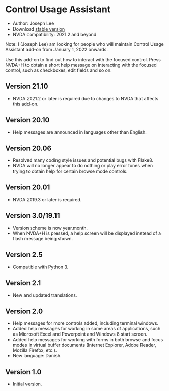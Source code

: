 # Control Usage Assistant #

* Author: Joseph Lee
* Download [stable version][1]
* NVDA compatibility: 2021.2 and beyond

Note: I (Joseph Lee) am looking for people who will maintain Control Usage Assistant add-on from January 1, 2022 onwards.

Use this add-on to find out how to interact with the focused control.
Press NVDA+H to obtain a short help message on interacting with the focused control, such as checkboxes, edit fields and so on.

## Version 21.10

* NVDA 2021.2 or later is required due to changes to NVDA that affects this add-on.

## Version 20.10

* Help messages are announced in languages other than English.

## Version 20.06

* Resolved many coding style issues and potential bugs with Flake8.
* NVDA will no longer appear to do nothing or play error tones when trying to obtain help for certain browse mode controls.

## Version 20.01

* NVDA 2019.3 or later is required.

## Version 3.0/19.11

* Version scheme is now year.month.
* When NVDA+H is pressed, a help screen will be displayed instead of a flash message being shown.

## Version 2.5

* Compatible with Python 3.

## Version 2.1

* New and updated translations.

## Version 2.0

* Help messages for more controls added, including terminal windows.
* Added help messages for working in some areas of applications, such as Microsoft Excel and Powerpoint and Windows 8 start screen.
* Added help messages for working with forms in both browse and focus modes in virtual buffer documents (Internet Explorer, Adobe Reader, Mozilla Firefox, etc.).
* New language: Danish.

## Version 1.0

* Initial version.

[1]: https://addons.nvda-project.org/files/get.php?file=cua
